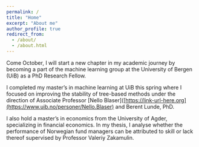 ```yaml
---
permalink: /
title: "Home"
excerpt: "About me"
author_profile: true
redirect_from: 
  - /about/
  - /about.html
---
```

Come October, I will start a new chapter in my academic journey by becoming a part of the machine learning group at the University of Bergen (UiB) as a PhD Research Fellow.

I completed my master’s in machine learning at UiB this spring where I focused on improving the stability of tree-based methods under the direction of Associate Professor [Nello Blaser]([https://link-url-here.org](https://www.uib.no/personer/Nello.Blaser) and Berent Lunde, PhD. 

I also hold a master’s in economics from the University of Agder, specializing in financial economics. In my thesis, I analyse whether the performance of Norwegian fund managers can be attributed to skill or lack thereof supervised by Professor Valeriy Zakamulin. 


